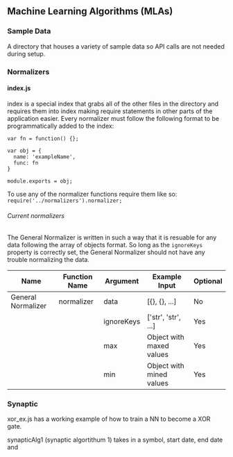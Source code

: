 ## Machine Learning Algorithms (MLAs)

### Sample Data

A directory that houses a variety of sample data so API calls are not needed during setup.

### Normalizers

#### index.js

index is a special index that grabs all of the other files in the directory and requires them into index making require statements in other parts of the application easier. Every normalizer must follow the following format to be programmatically added to the index:

```javascipt
var fn = function() {};

var obj = {
  name: 'exampleName',
  func: fn
}

module.exports = obj;

```
To use any of the normalizer functions require them like so: `require('../normalizers').normalizer;`

###### Current normalizers

The General Normalizer is written in such a way that it is resuable for any data following the array of objects format. So long as the `ignoreKeys` property is correctly set, the General Normalizer should not have any trouble normalizing the data.

| Name | Function Name | Argument | Example Input | Optional |
|---|---|---|---|---|
| General Normalizer | normalizer | data | [{}, {}, ...] | No |
| | | ignoreKeys | ['str', 'str', ...] | Yes |
| | | max | Object with maxed values | Yes |
| | | min | Object with mined values | Yes |

### Synaptic

xor_ex.js has a working example of how to train a NN to become a XOR gate.

synapticAlg1 (synaptic algortithum 1) takes in a symbol, start date, end date and